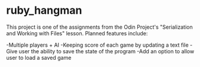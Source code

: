 # ruby_hangman
This project is one of the assignments from the Odin Project's "Serialization and Working with Files" lesson. Planned features include:

-Multiple players + AI
-Keeping score of each game by updating a text file
-Give user the ability to save the state of the program
-Add an option to allow user to load a saved game
